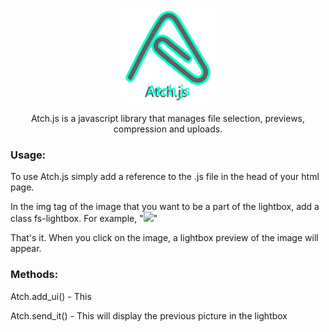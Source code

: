 <p align="center">
<img src="./atch_logo.svg" width="30%">
</p>

<p align="center">Atch.js is a javascript library that manages file selection, previews, compression and uploads.</p>

### Usage: ###
To use Atch.js simply add a reference to the .js file in the head of your html page.

In the img tag of the image that you want to be a part of the lightbox, add a class fs-lightbox.
For example, "<img src="image.png" class="fs-lightbox" />"

That's it. When you click on the image, a lightbox preview of the image will appear.

### Methods: ###

Atch.add_ui() - This 

Atch.send_it() - This will display the previous picture in the lightbox


